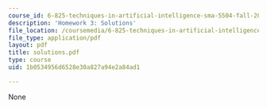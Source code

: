 ```yaml
---
course_id: 6-825-techniques-in-artificial-intelligence-sma-5504-fall-2002
description: 'Homework 3: Solutions'
file_location: /coursemedia/6-825-techniques-in-artificial-intelligence-sma-5504-fall-2002/1b0534956d6528e30a827a94e2a84ad1_solutions.pdf
file_type: application/pdf
layout: pdf
title: solutions.pdf
type: course
uid: 1b0534956d6528e30a827a94e2a84ad1

---
```

None